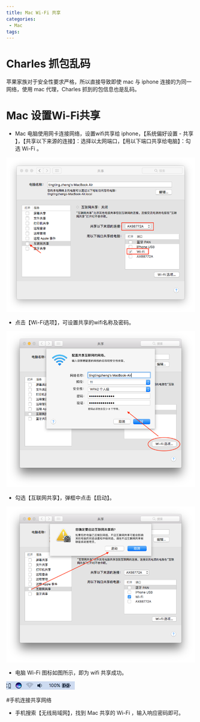 ```yaml
---
title: Mac Wi-Fi 共享
categories:
 - Mac
tags:
---
```


# Charles 抓包乱码
苹果家族对于安全性要求严格，所以直接导致即使 mac 与 iphone 连接的为同一网络，使用 mac 代理，Charles 抓到的包信息也是乱码。

# Mac 设置Wi-Fi共享
* Mac 电脑使用网卡连接网络，设置wifi共享给 iphone，【系统偏好设置 - 共享 】，【共享以下来源的连接】：选择以太网端口，【用以下端口共享给电脑】：勾选 Wi-Fi 。

![wifi01](https://github.com/hi2t/Blog.picture/blob/master/charles/wifi01.png?raw=true)

* 点击【Wi-Fi选项】，可设置共享的wifi名称及密码。

![wifi03](https://github.com/hi2t/Blog.picture/blob/master/charles/wifi03.png?raw=true)

* 勾选【互联网共享】，弹框中点击【启动】。

![wifi02](https://github.com/hi2t/Blog.picture/blob/master/charles/wifi02.png?raw=true)

* 电脑 Wi-Fi 图标如图所示，即为 wifi 共享成功。

![wifidone](https://github.com/hi2t/Blog.picture/blob/master/charles/wifidone.png?raw=true)

#手机连接共享网络
* 手机搜索【无线局域网】，找到 Mac 共享的 Wi-Fi ，输入响应密码即可。
